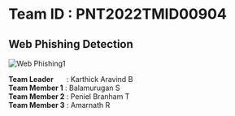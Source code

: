 # Team ID : PNT2022TMID00904
<h2>Web Phishing Detection</h2>

![Web Phishing1](https://user-images.githubusercontent.com/104510697/193421666-1a6257c7-7dcb-40da-aeac-84444ba02352.jpg)

<b>Team Leader</b> &emsp;&nbsp;&nbsp;: Karthick Aravind B<br>
<b>Team Member 1</b> : Balamurugan S<br>
<b>Team Member 2</b> : Peniel Branham T<br>
<b>Team Member 3</b> : Amarnath R
